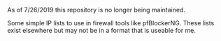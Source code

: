 As of 7/26/2019 this repository is no longer being maintained. 

Some simple IP lists to use in firewall tools like pfBlockerNG.  These lists exist elsewhere but may not be in a format that is useable for me.  
